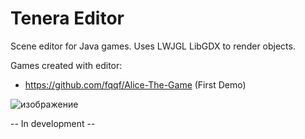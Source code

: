 # Tenera Editor

Scene editor for Java games. Uses LWJGL LibGDX to render objects.



Games created with editor:

  -  https://github.com/fqqf/Alice-The-Game (First Demo)

  ![изображение](https://user-images.githubusercontent.com/77983090/121099446-857c4080-c800-11eb-88eb-92a70fbe07ce.png)


-- In development --
